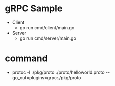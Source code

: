 # gRPC Sample
- Client
  - go run cmd/client/main.go
- Server
  - go run cmd/server/main.go

# command
- protoc -I ./pkg/proto ./proto/helloworld.proto --go_out=plugins=grpc:./pkg/proto
